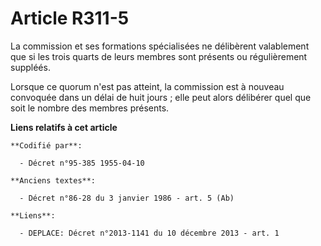 # Article R311-5

La commission et ses formations spécialisées ne délibèrent valablement que si les trois quarts de leurs membres sont présents
ou régulièrement suppléés.

Lorsque ce quorum n'est pas atteint, la commission est à nouveau convoquée dans un délai de huit jours ; elle peut alors
délibérer quel que soit le nombre des membres présents.

**Liens relatifs à cet article**

	**Codifié par**:

	  - Décret n°95-385 1955-04-10

	**Anciens textes**:

	  - Décret n°86-28 du 3 janvier 1986 - art. 5 (Ab)

	**Liens**:

	  - DEPLACE: Décret n°2013-1141 du 10 décembre 2013 - art. 1
